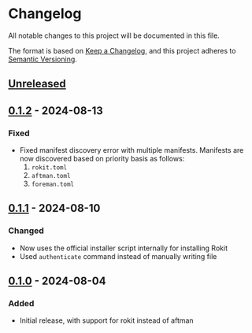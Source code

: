 # Changelog
All notable changes to this project will be documented in this file.

The format is based on [Keep a Changelog](https://keepachangelog.com/en/1.0.0/),
and this project adheres to [Semantic Versioning](https://semver.org/spec/v2.0.0.html).

## [Unreleased]

## [0.1.2] - 2024-08-13
### Fixed
- Fixed manifest discovery error with multiple manifests. Manifests are now discovered based
  on priority basis as follows:
   1. `rokit.toml`
   2. `aftman.toml`
   3. `foreman.toml`

## [0.1.1] - 2024-08-10
### Changed
- Now uses the official installer script internally for installing Rokit
- Used `authenticate` command instead of manually writing file

## [0.1.0] - 2024-08-04
### Added
- Initial release, with support for rokit instead of aftman

[Unreleased]: https://github.com/CompeyDev/setup-rokit/compare/v0.1.2...HEAD
[0.1.0]: https://github.com/CompeyDev/setup-rokit/releases/tag/v0.1.0
[0.1.1]: https://github.com/CompeyDev/setup-rokit/releases/tag/v0.1.1
[0.1.2]: https://github.com/CompeyDev/setup-rokit/releases/tag/v0.1.2
